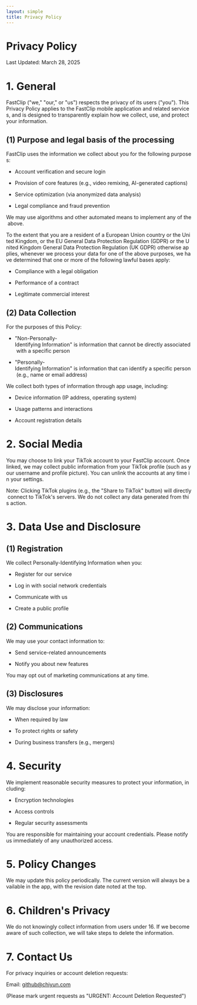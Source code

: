 ```yaml
---
layout: simple
title: Privacy Policy
---
```

# Privacy Policy

Last Updated: March 28, 2025

# 1. General

FastClip ("we," "our," or "us") respects the privacy of its users ("you"). This Privacy Policy applies to the FastClip mobile application and related services, and is designed to transparently explain how we collect, use, and protect your information.

## (1) Purpose and legal basis of the processing

FastClip uses the information we collect about you for the following purposes:

*   Account verification and secure login
    
*   Provision of core features (e.g., video remixing, AI-generated captions)
    
*   Service optimization (via anonymized data analysis)
    
*   Legal compliance and fraud prevention
    

We may use algorithms and other automated means to implement any of the above.

To the extent that you are a resident of a European Union country or the United Kingdom, or the EU General Data Protection Regulation (GDPR) or the United Kingdom General Data Protection Regulation (UK GDPR) otherwise applies, whenever we process your data for one of the above purposes, we have determined that one or more of the following lawful bases apply:

*   Compliance with a legal obligation
    
*   Performance of a contract
    
*   Legitimate commercial interest
    

## (2) Data Collection

For the purposes of this Policy:

*   "Non-Personally-Identifying Information" is information that cannot be directly associated with a specific person
    
*   "Personally-Identifying Information" is information that can identify a specific person (e.g., name or email address)
    

We collect both types of information through app usage, including:

*   Device information (IP address, operating system)
    
*   Usage patterns and interactions
    
*   Account registration details
    

# 2. Social Media

You may choose to link your TikTok account to your FastClip account. Once linked, we may collect public information from your TikTok profile (such as your username and profile picture). You can unlink the accounts at any time in your settings.

Note: Clicking TikTok plugins (e.g., the "Share to TikTok" button) will directly connect to TikTok's servers. We do not collect any data generated from this action.

# 3. Data Use and Disclosure

## (1) Registration

We collect Personally-Identifying Information when you:

*   Register for our service
    
*   Log in with social network credentials
    
*   Communicate with us
    
*   Create a public profile
    

## (2) Communications

We may use your contact information to:

*   Send service-related announcements
    
*   Notify you about new features
    

You may opt out of marketing communications at any time.

## (3) Disclosures

We may disclose your information:

*   When required by law
    
*   To protect rights or safety
    
*   During business transfers (e.g., mergers)
    

# 4. Security

We implement reasonable security measures to protect your information, including:

*   Encryption technologies
    
*   Access controls
    
*   Regular security assessments
    

You are responsible for maintaining your account credentials. Please notify us immediately of any unauthorized access.

# 5. Policy Changes

We may update this policy periodically. The current version will always be available in the app, with the revision date noted at the top.

# 6. Children's Privacy

We do not knowingly collect information from users under 16. If we become aware of such collection, we will take steps to delete the information.

# 7. Contact Us

For privacy inquiries or account deletion requests:

Email: github@chiyun.com

(Please mark urgent requests as "URGENT: Account Deletion Requested")
